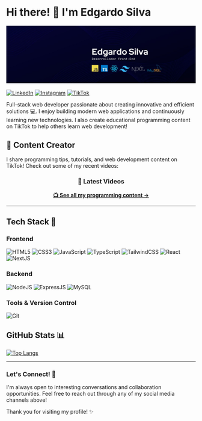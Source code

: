 # Hi there! 👋 I'm Edgardo Silva

![Banner Edgardo Silva](Linkedinbanner.jpg)

[![LinkedIn](https://img.shields.io/badge/linkedin-%230077B5.svg?style=for-the-badge&logo=linkedin&logoColor=white)](https://www.linkedin.com/in/edgardo-silva/)
[![Instagram](https://img.shields.io/badge/Instagram-%23E4405F.svg?style=for-the-badge&logo=Instagram&logoColor=white)](https://www.instagram.com/edgardosilva.es/)
[![TikTok](https://img.shields.io/badge/TikTok-%23000000.svg?style=for-the-badge&logo=TikTok&logoColor=white)](https://www.tiktok.com/@gago.dev)

Full-stack web developer passionate about creating innovative and efficient solutions 💻. I enjoy building modern web applications and continuously learning new technologies. I also create educational programming content on TikTok to help others learn web development!

## 📱 Content Creator

I share programming tips, tutorials, and web development content on TikTok! Check out some of my recent videos:

<div align="center">

### 🎥 Latest Videos

**[📺 See all my programming content →](https://www.tiktok.com/@gago.dev)**

</div>

---

## Tech Stack 🚀

### Frontend
![HTML5](https://img.shields.io/badge/html5-%23E34F26.svg?style=for-the-badge&logo=html5&logoColor=white) 
![CSS3](https://img.shields.io/badge/css3-%231572B6.svg?style=for-the-badge&logo=css3&logoColor=white)
![JavaScript](https://img.shields.io/badge/javascript-%23323330.svg?style=for-the-badge&logo=javascript&logoColor=%23F7DF1E)
![TypeScript](https://img.shields.io/badge/typescript-%23007ACC.svg?style=for-the-badge&logo=typescript&logoColor=white)
![TailwindCSS](https://img.shields.io/badge/Tailwind_CSS-38B2AC?style=for-the-badge&logo=tailwind-css&logoColor=white)
![React](https://img.shields.io/badge/react-%2320232a.svg?style=for-the-badge&logo=react&logoColor=%2361DAFB)
![NextJS](https://img.shields.io/badge/next%20js-000000?style=for-the-badge&logo=nextdotjs&logoColor=white)

### Backend
![NodeJS](https://img.shields.io/badge/Node%20js-339933?style=for-the-badge&logo=nodedotjs&logoColor=white)
![ExpressJS](https://img.shields.io/badge/Express%20js-000000?style=for-the-badge&logo=express&logoColor=white)
![MySQL](https://img.shields.io/badge/mysql-%2300f.svg?style=for-the-badge&logo=mysql&logoColor=white)

### Tools & Version Control
![Git](https://img.shields.io/badge/git-%23F05033.svg?style=for-the-badge&logo=git&logoColor=white)

## GitHub Stats 📊

[![Top Langs](https://github-readme-stats.vercel.app/api/top-langs/?username=Edgardosilva&layout=donut&theme=dark)](https://github.com/anuraghazra/github-readme-stats)

---

### Let's Connect! 🤝

I'm always open to interesting conversations and collaboration opportunities. Feel free to reach out through any of my social media channels above!

Thank you for visiting my profile! ✨

